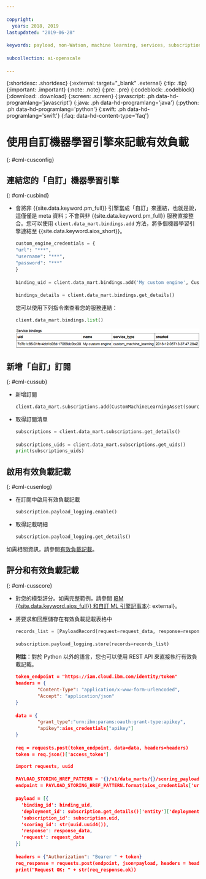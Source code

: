 ```yaml
---

copyright:
  years: 2018, 2019
lastupdated: "2019-06-28"

keywords: payload, non-Watson, machine learning, services, subscription

subcollection: ai-openscale

---
```


{:shortdesc: .shortdesc}
{:external: target="_blank" .external}
{:tip: .tip}
{:important: .important}
{:note: .note}
{:pre: .pre}
{:codeblock: .codeblock}
{:download: .download}
{:screen: .screen}
{:javascript: .ph data-hd-programlang='javascript'}
{:java: .ph data-hd-programlang='java'}
{:python: .ph data-hd-programlang='python'}
{:swift: .ph data-hd-programlang='swift'}
{:faq: data-hd-content-type='faq'}

# 使用自訂機器學習引擎來記載有效負載
{: #cml-cusconfig}

## 連結您的「自訂」機器學習引擎
{: #cml-cusbind}

- 會將非 {{site.data.keyword.pm_full}} 引擎當成「自訂」來連結，也就是說，這僅僅是 meta 資料；不會與非 {{site.data.keyword.pm_full}} 服務直接整合。您可以使用 `client.data_mart.bindings.add` 方法，將多個機器學習引擎連結至 {{site.data.keyword.aios_short}}。

    ```python
    custom_engine_credentials = {
    "url": "***",
    "username": "***",
    "password": "***"
    }

    binding_uid = client.data_mart.bindings.add('My custom engine', CustomMachineLearningInstance(custom_engine_credentials))

    bindings_details = client.data_mart.bindings.get_details()
    ```
  您可以使用下列指令來查看您的服務連結：

    ```python
    client.data_mart.bindings.list()
    ```

    ![一般 ML 連結](images/ml-generic-bind.png)

## 新增「自訂」訂閱
{: #cml-cussub}

- 新增訂閱

    ```python
    client.data_mart.subscriptions.add(CustomMachineLearningAsset(source_uid='action', binding_uid=binding_uid, prediction_column='predictedActionLabel'))
    ```

- 取得訂閱清單

    ```python
    subscriptions = client.data_mart.subscriptions.get_details()

    subscriptions_uids = client.data_mart.subscriptions.get_uids()
    print(subscriptions_uids)
    ```

## 啟用有效負載記載
{: #cml-cusenlog}

- 在訂閱中啟用有效負載記載

    ```python
    subscription.payload_logging.enable()
    ```

- 取得記載明細

    ```python
    subscription.payload_logging.get_details()
    ```

如需相關資訊，請參閱[有效負載記載]()。

## 評分和有效負載記載
{: #cml-cusscore}

- 對您的模型評分。如需完整範例，請參閱 [IBM {{site.data.keyword.aios_full}} 和自訂 ML 引擎記事本](https://github.com/pmservice/ai-openscale-tutorials/blob/master/notebooks/AI%20OpenScale%20and%20Custom%20ML%20Engine.ipynb){: external}。

- 將要求和回應儲存在有效負載記載表格中

    ```python
    records_list = [PayloadRecord(request=request_data, response=response_data, response_time=response_time), PayloadRecord(request=request_data, response=response_data, response_time=response_time)]

    subscription.payload_logging.store(records=records_list)
    ```
    **附註**：對於 Python 以外的語言，您也可以使用 REST API 來直接執行有效負載記載。

    ```json
    token_endpoint = "https://iam.cloud.ibm.com/identity/token"
    headers = {
            "Content-Type": "application/x-www-form-urlencoded",
            "Accept": "application/json"
    }

    data = {
            "grant_type":"urn:ibm:params:oauth:grant-type:apikey",
            "apikey":aios_credentials["apikey"]
    }

    req = requests.post(token_endpoint, data=data, headers=headers)
    token = req.json()['access_token']
    ```

    ```json
    import requests, uuid

    PAYLOAD_STORING_HREF_PATTERN = '{}/v1/data_marts/{}/scoring_payloads'
    endpoint = PAYLOAD_STORING_HREF_PATTERN.format(aios_credentials['url'], aios_credentials['data_mart_id'])

    payload = [{
      'binding_id': binding_uid,
      'deployment_id': subscription.get_details()['entity']['deployments'][0]['deployment_id'],
      'subscription_id': subscription.uid,
      'scoring_id': str(uuid.uuid4()),
      'response': response_data,
      'request': request_data
    }]

    headers = {"Authorization": "Bearer " + token}
    req_response = requests.post(endpoint, json=payload, headers = headers)
    print("Request OK: " + str(req_response.ok))
    ```

